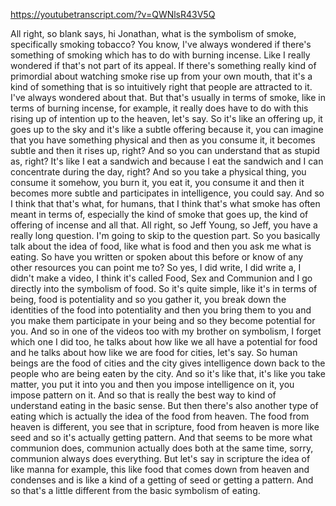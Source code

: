 https://youtubetranscript.com/?v=QWNlsR43V5Q

 All right, so blank says, hi Jonathan, what is the symbolism of smoke, specifically smoking tobacco? You know, I've always wondered if there's something of smoking which has to do with burning incense. Like I really wondered if that's not part of its appeal. If there's something really kind of primordial about watching smoke rise up from your own mouth, that it's a kind of something that is so intuitively right that people are attracted to it. I've always wondered about that. But that's usually in terms of smoke, like in terms of burning incense, for example, it really does have to do with this rising up of intention up to the heaven, let's say. So it's like an offering up, it goes up to the sky and it's like a subtle offering because it, you can imagine that you have something physical and then as you consume it, it becomes subtle and then it rises up, right? And so you can understand that as stupid as, right? It's like I eat a sandwich and because I eat the sandwich and I can concentrate during the day, right? And so you take a physical thing, you consume it somehow, you burn it, you eat it, you consume it and then it becomes more subtle and participates in intelligence, you could say. And so I think that that's what, for humans, that I think that's what smoke has often meant in terms of, especially the kind of smoke that goes up, the kind of offering of incense and all that. All right, so Jeff Young, so Jeff, you have a really long question. I'm going to skip to the question part. So you basically talk about the idea of food, like what is food and then you ask me what is eating. So have you written or spoken about this before or know of any other resources you can point me to? So yes, I did write, I did write a, I didn't make a video, I think it's called Food, Sex and Communion and I go directly into the symbolism of food. So it's quite simple, like it's in terms of being, food is potentiality and so you gather it, you break down the identities of the food into potentiality and then you bring them to you and you make them participate in your being and so they become potential for you. And so in one of the videos too with my brother on symbolism, I forget which one I did too, he talks about how like we all have a potential for food and he talks about how like we are food for cities, let's say. So human beings are the food of cities and the city gives intelligence down back to the people who are being eaten by the city. And so it's like that, it's like you take matter, you put it into you and then you impose intelligence on it, you impose pattern on it. And so that is really the best way to kind of understand eating in the basic sense. But then there's also another type of eating which is actually the idea of the food from heaven. The food from heaven is different, you see that in scripture, food from heaven is more like seed and so it's actually getting pattern. And that seems to be more what communion does, communion actually does both at the same time, sorry, communion always does everything. But let's say in scripture the idea of like manna for example, this like food that comes down from heaven and condenses and is like a kind of a getting of seed or getting a pattern. And so that's a little different from the basic symbolism of eating.